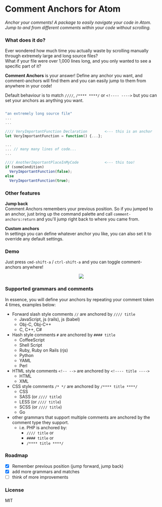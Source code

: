 # Comment Anchors for Atom

_Anchor your comments! A package to easily navigate your code in Atom._  
_Jump to and from different comments within your code without scrolling._

### What does it do?

Ever wondered how much time you actually waste by scrolling manually through
extremely large and long source files?   
What if your file were over 1,000 lines long, and you only wanted to see a specific part of it?  

**Comment Anchors** is your answer! Define any anchor you want, and comment-anchors
will find them and you can easily jump to them from anywhere in your code!

Default behaviour is to match `////`, `/**** ****/` or `<!---- ---->` but you can set your anchors as anything you want.

```js

"an extremely long source file"
...
...

//// VeryImportantFunction Declaration        <--- this is an anchor
let VeryImportantFunction = function() {...};

...
... // many many lines of code...
...

//// AnotherImportantPlaceInMyCode            <--- this too!
if (someCondition)
  VeryImportantFunction(false);
else
  VeryImportantFunction(true);

```

### Other features

**Jump back**  
Comment Anchors remembers your previous position. So if you jumped to an anchor, just bring up the command palette and call `comment-anchors:return` and you'll jump right back to where you came from.

**Custom anchors**  
In settings you can define whatever anchor you like, you can also set it to override any default settings.

### Demo

Just press `cmd-shift-a` / `ctrl-shift-a` and you can toggle comment-anchors anywhere!

<p align="center">
  <img src="http://i.imgur.com/IpnIMl9.gif" />
</p>

### Supported grammars and comments

In essence, you will define your anchors by repeating your comment token 4 times, examples below:

* Forward slash style comments `//` are anchored by `//// title`
  * JavaScript, js (rails), js (babel)
  * Obj-C, Obj-C++
  * C, C++, C#
* Hash style comments `#` are anchored by `#### title`
  * CoffeeScript
  * Shell Script
  * Ruby, Ruby on Rails (rjs)
  * Python
  * YAML
  * Perl
* HTML style comments `<!-- -->` are anchored by `<!---- title ---->`
  * HTML
  * XML
* CSS style comments `/* */` are anchored by `/**** title ****/`
  * CSS
  * SASS  (or `//// title`)
  * LESS  (or `//// title`)
  * SCSS  (or `//// title`)
  * Go
* other grammars that support multiple comments are anchored by the comment type they support.
  * i.e. PHP is anchored by:
    * `//// title` or
    * `#### title` or
    * `/**** title ****/`

### Roadmap

- [x] Remember previous position (jump forward, jump back)
- [x] add more grammars and matches
- [ ] think of more improvements

### License

MIT
